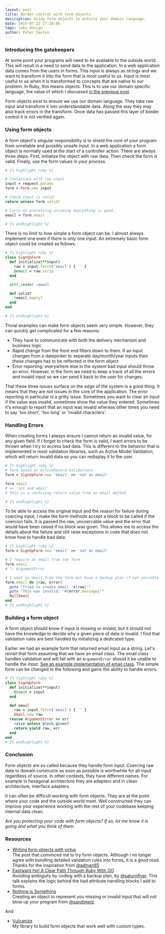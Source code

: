 ```yaml
---
layout: post
title: Border control with form objects
description: Using form objects to enforce your domain language.
date: 2015-07-23 17:20:06
tags: ruby design
author: Peter Saxton
---
```


### Introducing the gatekeepers
At some point your programs will need to be available to the outside world. This will result in a need to send data to the application. In a web application data comes from the users in forms. This input is always as strings and we want to transform it into the form that is most useful to us. Input is most useful to us when it is transformed to concepts that are native to our problem. In Ruby, this means objects. This is to use our domain specific language, the value of which I discussed [in the previous post]().

Form objects exist to ensure we use our domain language. They take raw input and transform it into understandable data. Along the way they may also track errors in the transform. Once data has passed this layer of border control it is not verified again.

### Using form objects

A form object's singular responsibility is to shield the core of your program from unreliable and possibly unsafe input. In a web application a form object is normally used at the start of a controller action. There are always three steps. First, initialize the object with raw data. Then check the form is valid. Finally, use the form values in your process.

```rb
# {% highlight ruby %}

# Instatiate with raw input
input = request.params
form = Form.new input

# Check input is valid
return unless form.valid?

# Carry on processing assuming everything is good.
email = form.email

# {% endhighlight %}
```

There is no limit to how simple a form object can be. I almost always implement one even if there is only one input. An extremely basic form object could be created as follows.

```rb
# {% highlight ruby %}
class SignUpForm
  def initialize(**input)
    raw = input.fetch('email') { '' }
    @email = raw.strip
  end

  attr_reader :email

  def valid?
    !email.empty?
  end
end

# {% endhighlight %}
```

Trivial examples can make form objects seem very simple. However, they can quickly get complicated for a few reasons:

- They have to communicate with both the delivery mechanism and business logic
- Rapid change from the front end filters down to them. If an input changes from a datepicker to separate day/month/year inputs then these changes has to be reflected in the form object
- Error reporting: everywhere else in the system bad input should throw an error. However, in the form we need to keep a track of all the errors and invalid input so we can send it back to the user for changes.

That these three issues surface on the edge of the system is a good thing. It means that they are not issues in the core of the application. The error reporting in particular is a gritty issue. Sometimes you want to clear an input if the value was invalid, sometimes show the value they entered. Sometimes it's enough to report that an input was invalid whereas other times you need to say 'too short', 'too long' or 'invalid characters'.

### Handling Errors

When creating forms I always ensure I cannot return an invalid value, for any given field. If I forget to check the form is valid, I want errors to be thrown when I try to access bad data. This is different to the behavior that is implemented in most validation libraries, such as Active Model Validation, which will return invalid data so you can redisplay it to the user.

```rb
# {% highlight ruby %}
# Form based on ActiveRecord Validations
form = SignUpForm.new 'email' => 'not an email'

form.email
# => 'not and email'
# This is a confusing return value from an email method

# {% endhighlight %}
```

To be able to access the original input and the reason for failure during coercing input, I make the form methods accept a block to be called if the coercion fails. It is passed the raw, uncoercable  value and the error that would have been raised if no block was given. This allows me to access the details about the failure and still raise exceptions in code that does not know how to handle bad data.

```rb
# {% highlight ruby %}
form = SignUpForm.new 'email' => 'not an email'

# I require an email from the form
form.email
# !! ArgumentError

# I want an email from the form but have a backup plan if not possible
form.email do |raw, error|
  puts "Tried to create email '#{raw}'"
  puts "This was invalid: '#{error.message}'"
  NullEmail
end
# {% endhighlight %}
```

### Building a form object

A form object should know if input is missing or invalid, but it should not have the knowledge to decide why a given piece of data is invalid. I find that validation rules are best handled by initializing a dedicated type.

Earlier we had an example form that returned email input as a string. Let's revisit that form assuming that we have an email class. The email class handles validation and will fail with an `ArgumentError` should it be unable to handle the input. [See an example implementation of email class](https://github.com/CrowdHailer/typtanic/blob/master/lib/typetanic/email.rb). The simple form can be changed to the following and gains the ability to handle errors:

```rb
# {% highlight ruby %}
class SignUpForm
  def initialize(**input)
    @input = input
  end

  def email
    raw = input.fetch('email') { '' }
    Email.new raw
  rescue ArgumentError => err
    raise unless block_given?
    return yield raw, err
  end
end
# {% endhighlight %}
```

### Conclusion

Form objects are so called because they handle form input. Coercing raw data to domain constructs as soon as possible is worthwhile for all input regardless of source. In other contexts, they have different names. For example in hexagonal architecture they are adapters and in clean architecture, interface adapters.

It can often be difficult working with form objects. They are at the point where your code and the outside world meet. Well constructed they can improve your experience working with the rest of your codebase keeping internal data clean.

*Are you protecting your code with form objects? If so, let me know it is going and what you think of them.*

### Resources

- [Writing form objects with virtus](http://hawkins.io/2014/01/form_objects_with_virtus/)  
  The post that convinced me to try form objects. Although I no longer agree with bundling detailed validation rules into forms, it is a good read. Thanks for the inspiration from [@adman65](https://twitter.com/adman65)
- [Eastward Ho! A Clear Path Through Ruby With OO](https://www.youtube.com/watch?v=kXcrClJcfm8)  
  Avoiding ambiguity by coding with a backup plan, by [@saturnflyer](https://twitter.com/saturnflyer). This talk explains the logic behind the bad attribute handling blocks I add to forms.
- [Nothing is Something](https://www.youtube.com/watch?v=9lv2lBq6x4A)  
  Creating an object to represent you missing or invalid input that will not blow up your program from [@sandimetz](https://twitter.com/sandimetz)

And

- [Vulcanize](https://github.com/CrowdHailer/vulcanize)  
  My library to build form objects that work well with custom types.
